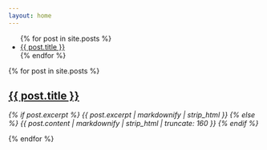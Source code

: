 ```yaml
---
layout: home
---
```


<ul>
{% for post in site.posts %}
  <li>
    <a href="{{ post.url }}">{{ post.title }}</a>
  </li>
{% endfor %}
</ul>

<section>
{% for post in site.posts %}
  <div class="post_excerpt">
    <article>
      <h2 itemprop="headline">
        <a href="{{ post.url | relative_url }}" rel="permalink">{{ post.title }}</a>
      </h2>
      <p class="excerpt" itemprop="description"><em>{% if post.excerpt %}
        {{ post.excerpt | markdownify | strip_html }}
      {% else %}
        {{ post.content | markdownify | strip_html | truncate: 160 }}     
      {% endif %}</em></p>
    </article>
  </div>
{% endfor %}
</section>
